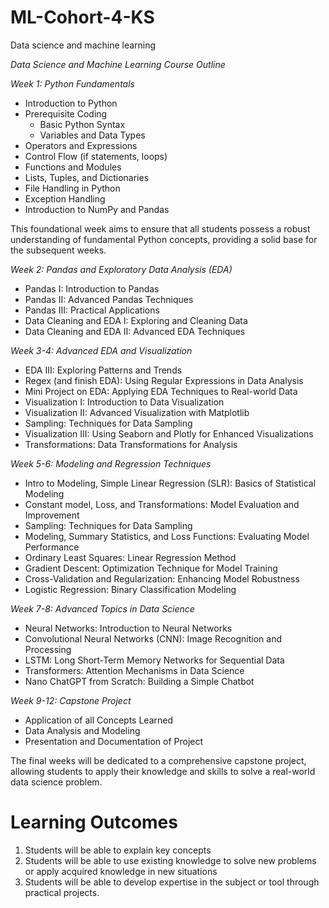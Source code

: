 # ML-Cohort-4-KS
 Data science and machine learning

*Data Science and Machine Learning Course Outline*

*Week 1: Python Fundamentals*
- Introduction to Python
- Prerequisite Coding 
  - Basic Python Syntax
  - Variables and Data Types
- Operators and Expressions
- Control Flow (if statements, loops)
- Functions and Modules
- Lists, Tuples, and Dictionaries
- File Handling in Python
- Exception Handling
- Introduction to NumPy and Pandas

This foundational week aims to ensure that all students possess a robust understanding of fundamental Python concepts, providing a solid base for the subsequent weeks.

*Week 2: Pandas and Exploratory Data Analysis (EDA)*
- Pandas I: Introduction to Pandas
- Pandas II: Advanced Pandas Techniques
- Pandas III: Practical Applications
- Data Cleaning and EDA I: Exploring and Cleaning Data
- Data Cleaning and EDA II: Advanced EDA Techniques

*Week 3-4: Advanced EDA and Visualization*
- EDA III: Exploring Patterns and Trends
- Regex (and finish EDA): Using Regular Expressions in Data Analysis
- Mini Project on EDA: Applying EDA Techniques to Real-world Data
- Visualization I: Introduction to Data Visualization
- Visualization II: Advanced Visualization with Matplotlib
- Sampling: Techniques for Data Sampling
- Visualization III: Using Seaborn and Plotly for Enhanced Visualizations
- Transformations: Data Transformations for Analysis

*Week 5-6: Modeling and Regression Techniques*
- Intro to Modeling, Simple Linear Regression (SLR): Basics of Statistical Modeling
- Constant model, Loss, and Transformations: Model Evaluation and Improvement
- Sampling: Techniques for Data Sampling
- Modeling, Summary Statistics, and Loss Functions: Evaluating Model Performance
- Ordinary Least Squares: Linear Regression Method
- Gradient Descent: Optimization Technique for Model Training
- Cross-Validation and Regularization: Enhancing Model Robustness
- Logistic Regression: Binary Classification Modeling

*Week 7-8: Advanced Topics in Data Science*
- Neural Networks: Introduction to Neural Networks
- Convolutional Neural Networks (CNN): Image Recognition and Processing
- LSTM: Long Short-Term Memory Networks for Sequential Data
- Transformers: Attention Mechanisms in Data Science
- Nano ChatGPT from Scratch: Building a Simple Chatbot

*Week 9-12: Capstone Project*
- Application of all Concepts Learned
- Data Analysis and Modeling
- Presentation and Documentation of Project

The final weeks will be dedicated to a comprehensive capstone project, allowing students to apply their knowledge and skills to solve a real-world data science problem.

# Learning Outcomes
1. Students will be able to explain key concepts
2. Students will be able to use existing knowledge to solve new problems or apply acquired knowledge in new situations
3. Students will be able to develop expertise in the subject or tool through practical projects.
